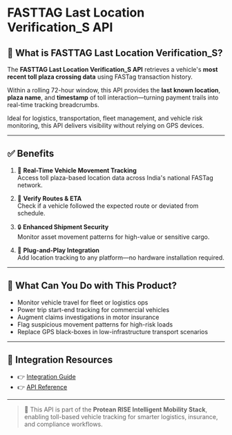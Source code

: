 # FASTTAG Last Location Verification_S API

## 📘 What is FASTTAG Last Location Verification_S?

The **FASTTAG Last Location Verification_S API** retrieves a vehicle's **most recent toll plaza crossing data** using FASTag transaction history.

Within a rolling 72-hour window, this API provides the **last known location**, **plaza name**, and **timestamp** of toll interaction—turning payment trails into real-time tracking breadcrumbs.

Ideal for logistics, transportation, fleet management, and vehicle risk monitoring, this API delivers visibility without relying on GPS devices.

---

## ✅ Benefits

1. 🚚 **Real-Time Vehicle Movement Tracking**  
   Access toll plaza-based location data across India's national FASTag network.

2. 🧭 **Verify Routes & ETA**  
   Check if a vehicle followed the expected route or deviated from schedule.

3. 🔒 **Enhanced Shipment Security**  
   Monitor asset movement patterns for high-value or sensitive cargo.

4. 🧩 **Plug-and-Play Integration**  
   Add location tracking to any platform—no hardware installation required.

---

## 💼 What Can You Do with This Product?

- Monitor vehicle travel for fleet or logistics ops  
- Power trip start-end tracking for commercial vehicles  
- Augment claims investigations in motor insurance  
- Flag suspicious movement patterns for high-risk loads  
- Replace GPS black-boxes in low-infrastructure transport scenarios

---

## 🔗 Integration Resources

- 👉 [Integration Guide](https://docs.risewithprotean.io/171/integration-guide)  
- 👉 [API Reference](https://docs.risewithprotean.io/171/api-reference)

---

> 📌 This API is part of the **Protean RISE Intelligent Mobility Stack**, enabling toll-based vehicle tracking for smarter logistics, insurance, and compliance workflows.
